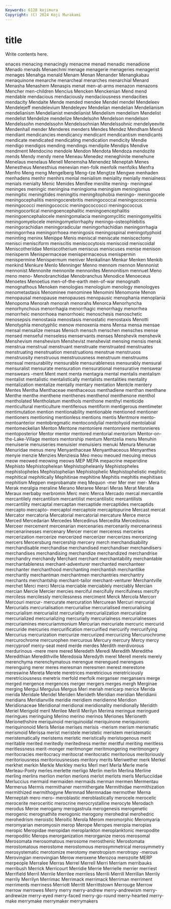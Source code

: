 ```yaml
---
Keywords: 6128 kojimura
Copyright: (C) 2024 Koji Murakami
---
```


# title

Write contents here.



enaces menacing menacingly menacme menad menadic
menadione Menado menads Menaechmi menage menagerie menageries menagerist menages Menahga
menald Menam Menan Menander Menangkabau menaquinone menarche menarcheal menarches menarchial
Menard Menasha Menashem Menaspis menat men-at-arms menazon menazons Mencher men-children
Mencius Mencken Menckenian Mend mend mendable mendacious mendaciously mendaciousness mendacities
mendacity Mendaite Mende mended mendee Mendel mendel Mendeleev Mendelejeff mendelevium
Mendeleyev Mendelian mendelian Mendelianism mendelianism Mendelianist mendelianist Mendelism mendelism Mendelist
mendelist Mendelize mendelize Mendelsohn Mendelson mendelson Mendelssohn mendelssohn Mendelssohnian Mendelssohnic
mendelyeevite Mendenhall mender Menderes menders Mendes Mendez Mendham Mendi mendiant
mendicancies mendicancy mendicant mendicantism mendicants mendicate mendicated mendicating mendication mendicity
Mendie mendigo mendigos mending mendings mendipite Mendips Mendive mendment Mendocino
mendole Mendon Mendota Mendoza mendozite mends Mendy mendy mene Meneau
Menedez meneghinite menehune Menelaus menelaus Menell Menemsha Menendez Meneptah Menes
Menestheus Menesthius menevian men-folk menfolk menfolks Menfra Menfro Meng meng
Mengelberg Meng-tze Mengtze Mengwe menhaden menhadens menhir menhirs menial menialism
meniality menially menialness menials menialty Menic Menides Menifee menilite mening-
meningeal meninges meningic meningina meningioma meningism meningismus meningitic meningitides meningitis
meningitophobia meningo- meningocele meningocephalitis meningocerebritis meningococcal meningococcemia meningococci meningococcic meningococcocci
meningococcus meningocortical meningoencephalitic meningoencephalitis meningoencephalocele meningomalacia meningomyclitic meningomyelitis meningomyelocele meningomyelorrhaphy
meningo-osteophlebitis meningorachidian meningoradicular meningorhachidian meningorrhagia meningorrhea meningorrhoea meningosis meningospinal meningotyphoid
meninting meninx Menippe Menis meniscal meniscate meniscectomy menisci menisciform meniscitis
meniscocytosis meniscoid meniscoidal Meniscotheriidae Meniscotherium meniscus meniscuses menise menison menisperm
Menispermaceae menispermaceous menispermin menispermine Menispermum meniver Menkalinan Menkar Menken Menkib
menkind Menkure Menlo Menninger Menno mennom mennon Mennonist mennonist Mennonite
mennonite mennonites Mennonitism mennuet Meno meno meno- Menobranchidae Menobranchus Menodice
Menoeceus Menoetes Menoetius men-of-the-earth men-of-war menognath menognathous Menoken menologies menologium
menology menologyes menometastasis Menominee menominee Menomini Menomonie Menon menopausal menopause
menopauses menopausic menophania menoplania Menopoma Menorah menorah menorahs Menorca Menorhyncha
menorhynchous menorrhagia menorrhagic menorrhagy menorrhea menorrheic menorrhoea menorrhoeic menoschesis menoschetic
menosepsis menostasia menostasis menostatic menostaxis Menotti Menotyphla menotyphlic menow menoxenia
mens Mensa mensa mensae mensal mensalize mensas Mensch mensch menschen
mensches mense mensed menseful menseless menservants menses Menshevik menshevik Menshevism
menshevism Menshevist menshevist mensing mensis mensk menstrua menstrual menstruant menstruate
menstruated menstruates menstruating menstruation menstruations menstrue menstruoos menstruosity menstruous menstruousness
menstruum menstruums mensual mensurability mensurable mensurableness mensurably mensural mensuralist mensurate
mensuration mensurational mensurative menswear menswears -ment Ment ment menta mentagra
mental mentalis mentalism mentalist mentalistic mentalistically mentalists mentalities mentality mentalization
mentalize mentally mentary mentation Mentcle mentery Mentes Mentha Menthaceae menthaceous
menthadiene menthan menthane Menthe menthe menthene menthenes menthenol menthenone menthol
mentholated Mentholatum menthols menthone menthyl menticide menticultural menticulture mentiferous mentiform
mentigerous mentimeter mentimutation mention mentionability mentionable mentioned mentioner mentioners mentioning
mentionless mentions mentis Mentmore mento- mentoanterior mentobregmatic mentocondylial mentohyoid mentolabial
mentomeckelian Menton Mentone mentoniere mentonniere mentonnieres mentoposterior Mentor mentor mentored
mentorial mentorism Mentor-on-the-Lake-Village mentors mentorship mentum Mentzelia menu Menuhin menuiserie
menuiseries menuisier menuisiers menuki Menura Menurae Menuridae menus meny Menyanthaceae
Menyanthaceous Menyanthes menyie menzie Menzies Menziesia Meo meou meoued meouing
meous meow meowed meowing meows MEP MEPA mepacrine meperidine Mephisto
Mephistophelean Mephistopheleanly Mephistopheles mephistopheles Mephistophelian Mephistophelic Mephistophelistic mephitic mephitical mephitically
Mephitinae mephitine Mephitis mephitis mephitises mephitism Meppen meprobamate meq Mequon
-mer Mer mer mer- Mera Merak meralgia meraline Merano Meraree
Merari Meras Merat Meratia Meraux merbaby merbromin Merc merc Merca
Mercado mercal mercantile mercantilely mercantilism mercantilist mercantilistic mercantilists mercantility mercaptal
mercaptan mercaptide mercaptides mercaptids mercapto mercapto- mercaptol mercaptole mercaptopurine Mercast
mercat Mercator mercatoria Mercatorial mercatorial mercature Merce merce Merced Mercedarian
Mercedes Mercedinus Mercedita Mercedonius Merceer mercement mercenarian mercenaries mercenarily mercenariness
mercenarinesses mercenary Mercer mercer merceress merceries mercerization mercerize mercerized mercerizer
mercerizes mercerizing mercers Mercersburg mercership mercery merch merchandisability merchandisable merchandise
merchandised merchandiser merchandisers merchandises merchandising merchandize merchandized merchandrise merchandry merchandy
Merchant merchant merchantability merchantable merchantableness merchant-adventurer merchanted merchanteer merchanter merchanthood
merchanting merchantish merchantlike merchantly merchantman merchantmen merchantries merchantry merchants merchantship
merchant-tailor merchant-venturer Merchantville merchet Merci merci Mercia merciable merciablely merciably
Mercian mercian Mercie Mercier mercies merciful mercifully mercifulness mercify merciless
mercilessly mercilessness merciment Merck Mercola Mercorr Mercouri mercur- mercurate mercuration
Mercurean Mercuri mercurial Mercurialis mercurialisation mercurialise mercurialised mercurialising mercurialism mercurialist
mercuriality mercurialization mercurialize mercurialized mercurializing mercurially mercurialness mercurialnesses mercuriamines mercuriammonium
Mercurian mercuriate mercuric mercurid mercuride mercuries mercurification mercurified mercurify mercurifying
Mercurius mercurization mercurize mercurized mercurizing Mercurochrome mercurochrome mercurophen mercurous Mercury
mercury Mercy mercy mercyproof mercy-seat merd merde merdes Merdith merdivorous
merdurinous -mere mere mered Meredeth Meredi Meredith Meredithe Meredithian Meredithville
Meredosia Meredyth merel Merell merels merely merenchyma merenchymatous merengue merengued
merengues merenguing merer meres meresman meresmen merest merestone mereswine Mereta
Merete meretrices meretricious meretriciously meretriciousness meretrix merfold merfolk merganser mergansers
merge merged mergence mergences merger mergers merges mergh Merginae merging
Mergui Mergulus Mergus Meri meriah mericarp merice Merida merida Meridale
Meridel Meriden Merideth Meridian meridian Meridianii meridians Meridianville meridie meridiem
meridienne Meridion Meridionaceae Meridional meridional meridionality meridionally Meridith Meriel Merigold
meril Merilee Merill Merilyn Merima meringue meringued meringues meringuing Merino
merino merinos Meriones Merioneth Merionethshire meriquinoid meriquinoidal meriquinone meriquinonic meriquinonoid
Meris Merise merises merisis -merism merism merismatic merismoid Merissa merist
meristele meristelic meristem meristematic meristematically meristems meristic meristically meristogenous merit
meritable merited meritedly meritedness meriter meritful meriting meritless meritlessness merit-monger
meritmonger meritmongering meritmongery meritocracies meritocracy meritocrat meritocratic meritorious meritoriously meritoriousness
meritoriousnesses meritory merits Meriwether merk Merkel merkhet merkin Merkle Merkley
merks Merl merl Merla Merle merle Merleau-Ponty merles merlette merligo
Merlin merlin Merlina Merline merling merlins merlion merlon merlons merlot
merlots merls Merlucciidae Merluccius mermaid mermaiden mermaids merman mermen Mermentau
Mermerus Mermis mermithaner mermithergate Mermithidae mermithization mermithized mermithogyne Mermnad Mermnadae
mermother Merna Merneptah mero mero- meroblastic meroblastically merocele merocelic merocerite
meroceritic merocrine merocrystalline merocyte Merodach merodus Meroe merogamy merogastrula merogenesis
merogenetic merogenic merognathite merogonic merogony merohedral merohedric merohedrism meroistic Meroitic
Merola Merom meromorphic Meromyaria meromyarian meromyosin merop Merope Meropes meropia
meropias meropic Meropidae meropidan meroplankton meroplanktonic meropodite meropoditic Merops merorganization
merorganize meros merosomal Merosomata merosomatous merosome merosthenic Merostomata merostomatous merostome
merostomous merosymmetrical merosymmetry merosystematic merotomize merotomy merotropism merotropy -merous Merovingian
merovingian Merow meroxene Merozoa merozoite MERP merpeople Merralee Merras Merrel
Merrell Merri Merriam merribauks merribush Merrick Merricourt Merridie Merrie Merrielle
merrier merriest Merrifield Merril Merrile Merrilee merriless Merrili Merrill Merrillan
Merrily merrily Merrilyn Merrimac Merrimack merrimack Merriman merriment merriments merriness
Merriott Merritt Merrittstown Merrouge Merrow merrow merrowes Merry merry merry-andrew
merry-andrewism merry-andrewize merry-eyed merry-faced merry-go-round merry-hearted merry-make merrymake merrymaker merrymakers
